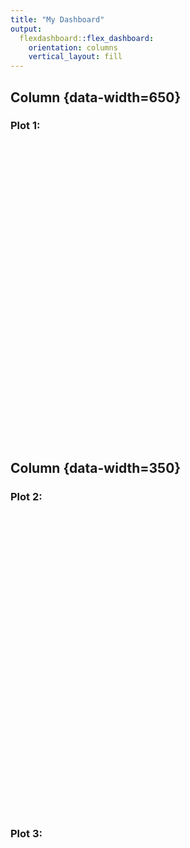 ```yaml
---
title: "My Dashboard"
output: 
  flexdashboard::flex_dashboard:
    orientation: columns
    vertical_layout: fill
---
```






Column {data-width=650}
-----------------------------------------------------------------------

### Plot 1: 

<!--html_preserve--><div id="htmlwidget-bec3dc0162f844c1f954" style="width:672px;height:480px;" class="plotly html-widget"></div>
<script type="application/json" data-for="htmlwidget-bec3dc0162f844c1f954">{"x":{"visdat":{"f85605a5d16":["function () ","plotlyVisDat"]},"cur_data":"f85605a5d16","attrs":{"f85605a5d16":{"x":{},"y":{},"mode":"markers","color":{},"alpha":0.5,"alpha_stroke":1,"sizes":[10,100],"spans":[1,20],"type":"scatter"}},"layout":{"margin":{"b":40,"l":60,"t":25,"r":10},"title":"Days since Last Order and Customer Frequency","xaxis":{"domain":[0,1],"automargin":true,"title":"Days Since Prior Order"},"yaxis":{"domain":[0,1],"automargin":true,"title":"Customer Frequency"},"hovermode":"closest","showlegend":false,"legend":{"yanchor":"top","y":0.5}},"source":"A","config":{"showSendToCloud":false},"data":[{"x":[30,7,6,8,14,5,4,3,13,9,15,12,11,21,10,20,16,28,2,22,17,19,0,18,25,1,29,23,26,24,27],"y":[1462,379,262,216,206,203,162,149,136,135,125,123,120,113,112,96,95,93,92,77,74,69,68,68,61,55,54,53,51,49,42],"mode":"markers","type":"scatter","marker":{"colorbar":{"title":"days_since_prior_order","ticklen":2},"cmin":0,"cmax":30,"colorscale":[["0","rgba(68,1,84,0.5)"],["0.0416666666666667","rgba(70,19,97,0.5)"],["0.0833333333333333","rgba(72,32,111,0.5)"],["0.125","rgba(71,45,122,0.5)"],["0.166666666666667","rgba(68,58,128,0.5)"],["0.208333333333333","rgba(64,70,135,0.5)"],["0.25","rgba(60,82,138,0.5)"],["0.291666666666667","rgba(56,93,140,0.5)"],["0.333333333333333","rgba(49,104,142,0.5)"],["0.375","rgba(46,114,142,0.5)"],["0.416666666666667","rgba(42,123,142,0.5)"],["0.458333333333333","rgba(38,133,141,0.5)"],["0.5","rgba(37,144,140,0.5)"],["0.541666666666667","rgba(33,154,138,0.5)"],["0.583333333333333","rgba(39,164,133,0.5)"],["0.625","rgba(47,174,127,0.5)"],["0.666666666666667","rgba(53,183,121,0.5)"],["0.708333333333333","rgba(79,191,110,0.5)"],["0.75","rgba(98,199,98,0.5)"],["0.791666666666667","rgba(119,207,85,0.5)"],["0.833333333333333","rgba(147,214,70,0.5)"],["0.875","rgba(172,220,52,0.5)"],["0.916666666666667","rgba(199,225,42,0.5)"],["0.958333333333333","rgba(226,228,40,0.5)"],["1","rgba(253,231,37,0.5)"]],"showscale":false,"color":[30,7,6,8,14,5,4,3,13,9,15,12,11,21,10,20,16,28,2,22,17,19,0,18,25,1,29,23,26,24,27],"line":{"colorbar":{"title":"","ticklen":2},"cmin":0,"cmax":30,"colorscale":[["0","rgba(68,1,84,1)"],["0.0416666666666667","rgba(70,19,97,1)"],["0.0833333333333333","rgba(72,32,111,1)"],["0.125","rgba(71,45,122,1)"],["0.166666666666667","rgba(68,58,128,1)"],["0.208333333333333","rgba(64,70,135,1)"],["0.25","rgba(60,82,138,1)"],["0.291666666666667","rgba(56,93,140,1)"],["0.333333333333333","rgba(49,104,142,1)"],["0.375","rgba(46,114,142,1)"],["0.416666666666667","rgba(42,123,142,1)"],["0.458333333333333","rgba(38,133,141,1)"],["0.5","rgba(37,144,140,1)"],["0.541666666666667","rgba(33,154,138,1)"],["0.583333333333333","rgba(39,164,133,1)"],["0.625","rgba(47,174,127,1)"],["0.666666666666667","rgba(53,183,121,1)"],["0.708333333333333","rgba(79,191,110,1)"],["0.75","rgba(98,199,98,1)"],["0.791666666666667","rgba(119,207,85,1)"],["0.833333333333333","rgba(147,214,70,1)"],["0.875","rgba(172,220,52,1)"],["0.916666666666667","rgba(199,225,42,1)"],["0.958333333333333","rgba(226,228,40,1)"],["1","rgba(253,231,37,1)"]],"showscale":false,"color":[30,7,6,8,14,5,4,3,13,9,15,12,11,21,10,20,16,28,2,22,17,19,0,18,25,1,29,23,26,24,27]}},"xaxis":"x","yaxis":"y","frame":null},{"x":[0,30],"y":[42,1462],"type":"scatter","mode":"markers","opacity":0,"hoverinfo":"none","showlegend":false,"marker":{"colorbar":{"title":"days_since_prior_order","ticklen":2,"len":0.5,"lenmode":"fraction","y":1,"yanchor":"top"},"cmin":0,"cmax":30,"colorscale":[["0","rgba(68,1,84,0.5)"],["0.0416666666666667","rgba(70,19,97,0.5)"],["0.0833333333333333","rgba(72,32,111,0.5)"],["0.125","rgba(71,45,122,0.5)"],["0.166666666666667","rgba(68,58,128,0.5)"],["0.208333333333333","rgba(64,70,135,0.5)"],["0.25","rgba(60,82,138,0.5)"],["0.291666666666667","rgba(56,93,140,0.5)"],["0.333333333333333","rgba(49,104,142,0.5)"],["0.375","rgba(46,114,142,0.5)"],["0.416666666666667","rgba(42,123,142,0.5)"],["0.458333333333333","rgba(38,133,141,0.5)"],["0.5","rgba(37,144,140,0.5)"],["0.541666666666667","rgba(33,154,138,0.5)"],["0.583333333333333","rgba(39,164,133,0.5)"],["0.625","rgba(47,174,127,0.5)"],["0.666666666666667","rgba(53,183,121,0.5)"],["0.708333333333333","rgba(79,191,110,0.5)"],["0.75","rgba(98,199,98,0.5)"],["0.791666666666667","rgba(119,207,85,0.5)"],["0.833333333333333","rgba(147,214,70,0.5)"],["0.875","rgba(172,220,52,0.5)"],["0.916666666666667","rgba(199,225,42,0.5)"],["0.958333333333333","rgba(226,228,40,0.5)"],["1","rgba(253,231,37,0.5)"]],"showscale":true,"color":[0,30],"line":{"color":"rgba(255,127,14,1)"}},"xaxis":"x","yaxis":"y","frame":null}],"highlight":{"on":"plotly_click","persistent":false,"dynamic":false,"selectize":false,"opacityDim":0.2,"selected":{"opacity":1},"debounce":0},"shinyEvents":["plotly_hover","plotly_click","plotly_selected","plotly_relayout","plotly_brushed","plotly_brushing","plotly_clickannotation","plotly_doubleclick","plotly_deselect","plotly_afterplot"],"base_url":"https://plot.ly"},"evals":[],"jsHooks":[]}</script><!--/html_preserve-->

Column {data-width=350}
-----------------------------------------------------------------------

### Plot 2: 

<!--html_preserve--><div id="htmlwidget-a2af1ce54dee15412c61" style="width:672px;height:480px;" class="plotly html-widget"></div>
<script type="application/json" data-for="htmlwidget-a2af1ce54dee15412c61">{"x":{"visdat":{"f8562f96d5a":["function () ","plotlyVisDat"]},"cur_data":"f8562f96d5a","attrs":{"f8562f96d5a":{"x":{},"y":{},"color":{},"alpha_stroke":1,"sizes":[10,100],"spans":[1,20],"type":"bar"}},"layout":{"margin":{"b":40,"l":60,"t":25,"r":10},"title":"Top 20 Products and Associated Frequencies","xaxis":{"domain":[0,1],"automargin":true,"title":"Aisle Name","type":"category","categoryorder":"array","categoryarray":["air fresheners candles","baby accessories","baby bath body care","bulk grains rice dried goods","facial care","first aid","frozen dessert","ice cream toppings","frozen juice","kitchen supplies","mint gum","more household","packaged meat","seafood counter","shave needs","specialty wines champagnes","cocoa drink mixes","deodorants","feminine care","indian foods","kosher foods","baking supplies decor","bulk dried fruits vegetables","dog food care","hair care","muscles joints pain relief","plates bowls cups flatware","red wines","skin care","spirits","trash bags liners","cat food care","frozen breads doughs","white wines","bakery desserts","body lotions soap","breakfast bars pastries","packaged seafood","refrigerated pudding desserts","trail mix snack mix","digestion","fresh pasta","meat counter","granola","canned meat seafood","marinades meat preparation","protein meal replacements","vitamins supplements","beers coolers","other","canned fruit applesauce","frozen meat seafood","honeys syrups nectars","food storage","prepared soups salads","soap","energy sports drinks","doughs gelatins bake mixes","oral hygiene","pickled goods olives","buns rolls","dish detergents","specialty cheeses","latino foods","popcorn jerky","laundry","cleaning products","prepared meals","frozen vegan vegetarian","tofu meat alternatives","packaged poultry","poultry counter","salad dressing toppings","preserved dips spreads","spices seasonings","hot cereal pancake mixes","asian foods","fruit vegetable snacks","frozen pizza","grains rice dried goods","instant foods","missing","frozen breakfast","breakfast bakery","butter","candy chocolate","coffee","cookies cakes","dry pasta","tortillas flat bread","pasta sauce","tea","canned meals beans","frozen appetizers sides","other creams cheeses","nuts seeds dried fruit","soup broth bouillon","condiments","hot dogs bacon sausage","oils vinegars","baby food formula","packaged produce","paper goods","baking ingredients","canned jarred vegetables","cream","fresh dips tapenades","spreads","cereal","fresh herbs","juice nectars","soft drinks","crackers","lunch meat","frozen meals","eggs","energy granola bars","bread","refrigerated","frozen produce","ice cream ice","soy lactosefree","chips pretzels","water seltzer sparkling water","milk","packaged cheese","yogurt","packaged vegetables fruits","fresh fruits","fresh vegetables"]},"yaxis":{"domain":[0,1],"automargin":true,"title":"Frequency"},"hovermode":"closest","showlegend":true},"source":"A","config":{"showSendToCloud":false},"data":[{"x":["fresh herbs"],"y":[63],"type":"bar","name":"fresh herbs","marker":{"color":"rgba(232,198,141,1)","line":{"color":"rgba(232,198,141,1)"}},"textfont":{"color":"rgba(232,198,141,1)"},"error_y":{"color":"rgba(232,198,141,1)"},"error_x":{"color":"rgba(232,198,141,1)"},"xaxis":"x","yaxis":"y","frame":null},{"x":["juice nectars"],"y":[63],"type":"bar","name":"juice nectars","marker":{"color":"rgba(230,197,145,1)","line":{"color":"rgba(230,197,145,1)"}},"textfont":{"color":"rgba(230,197,145,1)"},"error_y":{"color":"rgba(230,197,145,1)"},"error_x":{"color":"rgba(230,197,145,1)"},"xaxis":"x","yaxis":"y","frame":null},{"x":["soft drinks"],"y":[64],"type":"bar","name":"soft drinks","marker":{"color":"rgba(228,196,149,1)","line":{"color":"rgba(228,196,149,1)"}},"textfont":{"color":"rgba(228,196,149,1)"},"error_y":{"color":"rgba(228,196,149,1)"},"error_x":{"color":"rgba(228,196,149,1)"},"xaxis":"x","yaxis":"y","frame":null},{"x":["crackers"],"y":[66],"type":"bar","name":"crackers","marker":{"color":"rgba(225,195,151,1)","line":{"color":"rgba(225,195,151,1)"}},"textfont":{"color":"rgba(225,195,151,1)"},"error_y":{"color":"rgba(225,195,151,1)"},"error_x":{"color":"rgba(225,195,151,1)"},"xaxis":"x","yaxis":"y","frame":null},{"x":["lunch meat"],"y":[66],"type":"bar","name":"lunch meat","marker":{"color":"rgba(223,194,152,1)","line":{"color":"rgba(223,194,152,1)"}},"textfont":{"color":"rgba(223,194,152,1)"},"error_y":{"color":"rgba(223,194,152,1)"},"error_x":{"color":"rgba(223,194,152,1)"},"xaxis":"x","yaxis":"y","frame":null},{"x":["frozen meals"],"y":[67],"type":"bar","name":"frozen meals","marker":{"color":"rgba(220,193,154,1)","line":{"color":"rgba(220,193,154,1)"}},"textfont":{"color":"rgba(220,193,154,1)"},"error_y":{"color":"rgba(220,193,154,1)"},"error_x":{"color":"rgba(220,193,154,1)"},"xaxis":"x","yaxis":"y","frame":null},{"x":["eggs"],"y":[68],"type":"bar","name":"eggs","marker":{"color":"rgba(218,192,156,1)","line":{"color":"rgba(218,192,156,1)"}},"textfont":{"color":"rgba(218,192,156,1)"},"error_y":{"color":"rgba(218,192,156,1)"},"error_x":{"color":"rgba(218,192,156,1)"},"xaxis":"x","yaxis":"y","frame":null},{"x":["energy granola bars"],"y":[70],"type":"bar","name":"energy granola bars","marker":{"color":"rgba(215,191,157,1)","line":{"color":"rgba(215,191,157,1)"}},"textfont":{"color":"rgba(215,191,157,1)"},"error_y":{"color":"rgba(215,191,157,1)"},"error_x":{"color":"rgba(215,191,157,1)"},"xaxis":"x","yaxis":"y","frame":null},{"x":["bread"],"y":[79],"type":"bar","name":"bread","marker":{"color":"rgba(213,190,159,1)","line":{"color":"rgba(213,190,159,1)"}},"textfont":{"color":"rgba(213,190,159,1)"},"error_y":{"color":"rgba(213,190,159,1)"},"error_x":{"color":"rgba(213,190,159,1)"},"xaxis":"x","yaxis":"y","frame":null},{"x":["refrigerated"],"y":[84],"type":"bar","name":"refrigerated","marker":{"color":"rgba(210,189,161,1)","line":{"color":"rgba(210,189,161,1)"}},"textfont":{"color":"rgba(210,189,161,1)"},"error_y":{"color":"rgba(210,189,161,1)"},"error_x":{"color":"rgba(210,189,161,1)"},"xaxis":"x","yaxis":"y","frame":null},{"x":["frozen produce"],"y":[90],"type":"bar","name":"frozen produce","marker":{"color":"rgba(207,188,163,1)","line":{"color":"rgba(207,188,163,1)"}},"textfont":{"color":"rgba(207,188,163,1)"},"error_y":{"color":"rgba(207,188,163,1)"},"error_x":{"color":"rgba(207,188,163,1)"},"xaxis":"x","yaxis":"y","frame":null},{"x":["ice cream ice"],"y":[92],"type":"bar","name":"ice cream ice","marker":{"color":"rgba(205,187,164,1)","line":{"color":"rgba(205,187,164,1)"}},"textfont":{"color":"rgba(205,187,164,1)"},"error_y":{"color":"rgba(205,187,164,1)"},"error_x":{"color":"rgba(205,187,164,1)"},"xaxis":"x","yaxis":"y","frame":null},{"x":["soy lactosefree"],"y":[93],"type":"bar","name":"soy lactosefree","marker":{"color":"rgba(202,186,166,1)","line":{"color":"rgba(202,186,166,1)"}},"textfont":{"color":"rgba(202,186,166,1)"},"error_y":{"color":"rgba(202,186,166,1)"},"error_x":{"color":"rgba(202,186,166,1)"},"xaxis":"x","yaxis":"y","frame":null},{"x":["chips pretzels"],"y":[115],"type":"bar","name":"chips pretzels","marker":{"color":"rgba(199,185,168,1)","line":{"color":"rgba(199,185,168,1)"}},"textfont":{"color":"rgba(199,185,168,1)"},"error_y":{"color":"rgba(199,185,168,1)"},"error_x":{"color":"rgba(199,185,168,1)"},"xaxis":"x","yaxis":"y","frame":null},{"x":["water seltzer sparkling water"],"y":[117],"type":"bar","name":"water seltzer sparkling water","marker":{"color":"rgba(196,184,169,1)","line":{"color":"rgba(196,184,169,1)"}},"textfont":{"color":"rgba(196,184,169,1)"},"error_y":{"color":"rgba(196,184,169,1)"},"error_x":{"color":"rgba(196,184,169,1)"},"xaxis":"x","yaxis":"y","frame":null},{"x":["milk"],"y":[133],"type":"bar","name":"milk","marker":{"color":"rgba(194,184,171,1)","line":{"color":"rgba(194,184,171,1)"}},"textfont":{"color":"rgba(194,184,171,1)"},"error_y":{"color":"rgba(194,184,171,1)"},"error_x":{"color":"rgba(194,184,171,1)"},"xaxis":"x","yaxis":"y","frame":null},{"x":["packaged cheese"],"y":[135],"type":"bar","name":"packaged cheese","marker":{"color":"rgba(191,183,172,1)","line":{"color":"rgba(191,183,172,1)"}},"textfont":{"color":"rgba(191,183,172,1)"},"error_y":{"color":"rgba(191,183,172,1)"},"error_x":{"color":"rgba(191,183,172,1)"},"xaxis":"x","yaxis":"y","frame":null},{"x":["yogurt"],"y":[187],"type":"bar","name":"yogurt","marker":{"color":"rgba(188,182,174,1)","line":{"color":"rgba(188,182,174,1)"}},"textfont":{"color":"rgba(188,182,174,1)"},"error_y":{"color":"rgba(188,182,174,1)"},"error_x":{"color":"rgba(188,182,174,1)"},"xaxis":"x","yaxis":"y","frame":null},{"x":["packaged vegetables fruits"],"y":[292],"type":"bar","name":"packaged vegetables fruits","marker":{"color":"rgba(185,181,176,1)","line":{"color":"rgba(185,181,176,1)"}},"textfont":{"color":"rgba(185,181,176,1)"},"error_y":{"color":"rgba(185,181,176,1)"},"error_x":{"color":"rgba(185,181,176,1)"},"xaxis":"x","yaxis":"y","frame":null},{"x":["fresh fruits"],"y":[522],"type":"bar","name":"fresh fruits","marker":{"color":"rgba(182,180,177,1)","line":{"color":"rgba(182,180,177,1)"}},"textfont":{"color":"rgba(182,180,177,1)"},"error_y":{"color":"rgba(182,180,177,1)"},"error_x":{"color":"rgba(182,180,177,1)"},"xaxis":"x","yaxis":"y","frame":null},{"x":["fresh vegetables"],"y":[558],"type":"bar","name":"fresh vegetables","marker":{"color":"rgba(179,179,179,1)","line":{"color":"rgba(179,179,179,1)"}},"textfont":{"color":"rgba(179,179,179,1)"},"error_y":{"color":"rgba(179,179,179,1)"},"error_x":{"color":"rgba(179,179,179,1)"},"xaxis":"x","yaxis":"y","frame":null}],"highlight":{"on":"plotly_click","persistent":false,"dynamic":false,"selectize":false,"opacityDim":0.2,"selected":{"opacity":1},"debounce":0},"shinyEvents":["plotly_hover","plotly_click","plotly_selected","plotly_relayout","plotly_brushed","plotly_brushing","plotly_clickannotation","plotly_doubleclick","plotly_deselect","plotly_afterplot"],"base_url":"https://plot.ly"},"evals":[],"jsHooks":[]}</script><!--/html_preserve-->

### Plot 3: 

<!--html_preserve--><div id="htmlwidget-d80e25192a472ec2176c" style="width:672px;height:480px;" class="plotly html-widget"></div>
<script type="application/json" data-for="htmlwidget-d80e25192a472ec2176c">{"x":{"visdat":{"f851ac9d12d":["function () ","plotlyVisDat"]},"cur_data":"f851ac9d12d","attrs":{"f851ac9d12d":{"y":{},"color":{},"colors":"Set2","alpha_stroke":1,"sizes":[10,100],"spans":[1,20],"type":"box"}},"layout":{"margin":{"b":40,"l":60,"t":25,"r":10},"title":"Top 15 Departments and Corresponding Order Hour of the Day","xaxis":{"domain":[0,1],"automargin":true,"title":"Department"},"yaxis":{"domain":[0,1],"automargin":true,"title":"Hour of the Day"},"hovermode":"closest","showlegend":true},"source":"A","config":{"showSendToCloud":false},"data":[{"fillcolor":"rgba(102,194,165,0.5)","y":[17,22,11,11,19,13,7,17,12,15,12,12,17,20,19,13,15,13,15,7,18,15,11,12,13,23,12,10,5,8,17,22,11,16,11,17,15,11,10,14,11,10,10,14,16,9,14,10,10,11,22,21,14,12,9,10,18,19,12,12,17,22,16,16,9,16,13,10,17,16,13,10,13,12,13,8,9,6,16,12,10,18,23,10,20,11,8,13,12,15,18,12,15,16,15,13,5,9,12,19,13,13,13,15,13,13,9,18,11,15,9,10,10,18,14,17,16,14,16,16,23,7,15,15,6,9,13,14,16,10,19,16,17,17,13,20,15,11,9,10,15,16,14,4,22,15,20,7,19,12,15,12],"type":"box","name":"canned goods","marker":{"color":"rgba(102,194,165,1)","line":{"color":"rgba(102,194,165,1)"}},"line":{"color":"rgba(102,194,165,1)"},"xaxis":"x","yaxis":"y","frame":null},{"fillcolor":"rgba(193,172,131,0.5)","y":[20,17,9,12,16,13,18,10,7,6,8,10,16,10,12,21,15,9,11,17,16,17,11,16,16,15,12,13,16,13,19,21,8,13,11,20,10,9,18,21,12,17,12,11,13,11,13,18,0,12,16,14,10,14,17,13,12,15,12,13,16,9,16,8,10,14,15,9,15,11,9,13,15,11,12,17,10,10,17,11,13,10,6,12,10,16,15,5,19,13,18,8,8,16,11,9,15,15,9,16,16,9,9,12,8,16,10,11,8,12,19,17,16,11,12,13,15,20,14,16,13,18,7,21,18,11,13,21,10,13,20,12,14,8,21,14,15,14,13,12,12,19,8,17,5,9,15,11,13,14,12,14,6,17,12,16,12,9,12,23,12,11,11,10,13,23,17,11,11,9,9,5,8,17,20,18,11,10,17,8,17,17,11,18,16,17,18,14,12,12,17,14,19,10,11,12,18,16,15,11,13,11,13,18,14,15,10,19,10,11,12,16,9,10,9,18,12,12,12,12,9,14,13,13,9,10,10,18,16,12,9,11,15,19,10,14,10,10,10,9,11,15,16,17,8,12,14,19,16,5,11,19,22,19,8,17,21,12,9,14,17,17,11,9,12,13,14,8,0,13,12,14,12,12,13,10,13,11,12,16,8,11,10,16,12,13,15,19,15,7,11,12,7,14,17,20,18,12,12,9,16,16,17,19,15,18,14,11,22,14,4,16,12,14],"type":"box","name":"pantry","marker":{"color":"rgba(193,172,131,1)","line":{"color":"rgba(193,172,131,1)"}},"line":{"color":"rgba(193,172,131,1)"},"xaxis":"x","yaxis":"y","frame":null},{"fillcolor":"rgba(252,141,98,0.5)","y":[19,13,14,14,17,10,8,15,17,21,20,11,7,9,13,18,13,12,14,18,12,14,10,9,18,18,14,14,17,13,8,10,20,15,21,9,22,16,19,14,11,12,9,21,20,9,20,12,12,12,20,15,14,15,7,16,15,12,23,10,13,16,10,17,17,10,15,11,11,9,15,15,0,20,8,12,16,22,17,16,17,18,15,11,10,7,22,15,10,18,9,14,19,9,9,17,19,17,16,20,22,0,14,7,12,9,9,10,12,17,20,13,12,13,9,7,16,8,22,14,14,15,14,11,10,14,23,14,14,8,21,18,9,17,8,14,10,16,20,14,14,12,10,14,9,15,9,18,19,15,22,18,16,16,20,18,13,14,16,9,16,20,15,17,14,8,8,15],"type":"box","name":"bakery","marker":{"color":"rgba(252,141,98,1)","line":{"color":"rgba(252,141,98,1)"}},"line":{"color":"rgba(252,141,98,1)"},"xaxis":"x","yaxis":"y","frame":null},{"fillcolor":"rgba(207,151,151,0.5)","y":[18,11,22,11,17,16,17,14,19,11,19,7,14,12,7,15,8,13,18,3,19,11,11,20,12,10,21,21,9,19,16,14,9,16,4,16,7,17,12,12,18,11,12,12,14,11,14,14,8,23,12,7,9,8,7,15,18,9,18,22,7,11,17,14,14,12,17,13,10,15,18,16,15,19,8,12,11,15,15,14,11,19,15,12,19,15,18,10,16,17,20,7,9,17,18,10,10,9,12,18,9,11,16,15,7,17,13,17,17,14,10,16,13,11,11,17,21,8,10,16,10,17,7,10,9,18,17,5,5,21,12,16,17,10,18,17,16,17,16,15,0,14,14,19,13,18,11,10,20,11,15,11,19,5,14,11,17,14,10,10,17,19,14,8,10,11,20,17,9,12,7,14,16,13,8,13,20,19,11,14,18,17,8,12,12,9,17,9,18,14,14,14,18,15,11,16,18,15,13,16,14,9,11,10,13,16,19,14,13,11,18,18,10,8,13,12,9,12,11,15,13,11,11,9,11,9,15,15,15,10,18,7,16,17,14,9,14,7,15,16,18,16,0,15,17,15,9,13,12,9,17,10,23,19,14,5,15,14,8,14,12,10,12,18,9,14,10,8,7,13,15,14,12,14,7,12,15,11,18,19,19,14,13,9,16,10,9,12,12,17,18,10,8,15,14,16,7,15,13,11,14,11,14,17,11,13,13,11,12,17,7,18,16,18,10,17,13,22,15,13,10,16,18,17,22,18,9,11,18,12,17,12,13,8,10,17,16,16,8,9,13,3,15,19,13,9,15,21,13,20,14,15,22,12,8,16,11,20,11,22,10,12,14,12,15,13,12,16,2,16,10,22,11,16,16,11,10,22,18,10,14,12,20,11,10,17,15,13,14,9,13,17,12,10,13,19,5,13,16,15,10,18,14,16,15,18,16,12,15,11,10,12,14,15,8,14],"type":"box","name":"beverages","marker":{"color":"rgba(207,151,151,1)","line":{"color":"rgba(207,151,151,1)"}},"line":{"color":"rgba(207,151,151,1)"},"xaxis":"x","yaxis":"y","frame":null},{"fillcolor":"rgba(141,160,203,0.5)","y":[11,9,10,14,15,7,11,10,22,11,15,19,23,20,16,17,18,9,15,10,3,13,15,17,9,14,22,16,13,18,15,14,16,3,8,16,9,18,19,3,13,20,10,17,15,10,11,14,14,10,11,20,13,14,10,0,14,14,13,8,17,7,12,18,9,8,10,9,14,16,7,10,13,12,15,14,19,7,10,10,14,21,12,17,12,20,14,17,21,13,16,17,18,12,8],"type":"box","name":"breakfast","marker":{"color":"rgba(141,160,203,1)","line":{"color":"rgba(141,160,203,1)"}},"line":{"color":"rgba(141,160,203,1)"},"xaxis":"x","yaxis":"y","frame":null},{"fillcolor":"rgba(190,151,199,0.5)","y":[13,8,18,19,17,11,8,9,13,17,13,13,10,14,17,16,16,9,12,13,17,13,11,17,15,17,14,12,12,15,11,13,16,15,13,14,11,10,11,10,15,3,16,15,8,13,12,18,10,3,14,20,17,18,14,12,14,21,11,15,17,20,7,13,18,21,10,16,17,22,14,14,17,9,16,10,10,15,16,20,6,16,12,22,11,12,22,16,10,10,13,13,14,12,12,6,22,14,15,15,13,14,17,19,8,18,19,8,19,22,17,9,23,18,7,8,15,8,14,23,18,18,12,8,17,16,11,14,14,11,13,13,17,11,11,20,16,14,17,14,8,21,14,21,15,18,15,20,10,15,13,17,15,12,9,17,14,15,9,7,19,21,10,12,19,17,12,12,9,9,22,7,10,16,12,8,11,17,14,11,19,16,11,9,13,7,11,16,16,11,11,20,13,14,20,9,12,14,8,12,8,11,17,16,7,13,18,11,9,1,11,9,15,15,2,13,10,17,7,8,11,13,10,13,10,12,11,9,21,10,12,19,11,1,1,12,23,11,11,8,14,10,20,18,12,16,9,17,9,16,8,13,11,11,10,11,16,15,20,18,3,9,15,21,17,15,17,18,17,20,11,14,18,9,15,17,16,16,17,17,9,17,17,8,12,7,10,16,14,11,14,14,19,17,10,11,14,11,19,20,14,14,19,18,9,12,14,2,10,17,8,16,18,0,10,12,21,23,11,7,5,18,9,17,15,9,17,14,13,14,7,8,9,20,14,19,12,11,8,16,18,19,11,11,16,23,17,17,16,21,0,23,15,11,15,11,21,13,20,8,12,14,11,16,8,14,12,23,9,16,11,6,16,14,8,13,9,11,14,11,21,9,9,7,9,13,13,14,16,12,15,19,13,13,19,6,20,15,8,10,17,13,23,11,17,9,9,4,13,10,10,11,12,17,10,21,15,15,18,7,15,18,18,12,16,10,8,14,8,15,19,15,13,10,15,11,15,9,10,12,14,21,16,16,8,10,12,13,10,17,10,15,10,10,22,22,20,0,22,17,15,10,19,22,14,17,14,12,18,16,12,18,12,9,9,20,9,18,11,11,20,8,8,9,18,10,16,19,10,5,17,19,9,10,17,14,19,9,12,11,22,14,13,13,14,13,13,23,16,8,17,14,16,18,14,16,15,9,17,12,14,17,13,12,15,16,16,13,6,1,13,18,11,11,12,17,9,15,13,14,23,20,17,14,15,10,18,12,10,3,17,12,7,18,14,18,10,7,16,14,16,14,10,17,14,13,6,10,12,14,16,15,14,18,12,14,18,13,10,19,11,19,16,13,11,16,15,21,15,8,7,15,16,17,9,13,10,15,17,11,13,11,9,13,11,11,13,15,6,12,13,11,13,19,19,13,9,12,15,20,22,7,15,16,16,17,21,9,19,19,20,19,4,17,15,10,16,9,17,16,10,6,11,10,12,15,6,7,13,15,20,8,15,16,17,22,15,23,15,16,15,18,15,16,11,11,22,14,12,16,14,10,16,21,10,15,15,7,9,11,10,11,9,9,10,21,18,8,10,12,14,16,10,9,10,18,16,14,15,17,15,14,10,14,15,19,10,5,17,15,17,12,19,17,23,12,12,15,11,18,12,9,15,20,22,16,10,17,13,9,12,11,18,16,7,9,14,18,12,13,14,15,12,19,16,14,14,17,15,18,10,22,14,11,9,9,14,15,16,18,8,12,10,18,22],"type":"box","name":"dairy eggs","marker":{"color":"rgba(190,151,199,1)","line":{"color":"rgba(190,151,199,1)"}},"line":{"color":"rgba(190,151,199,1)"},"xaxis":"x","yaxis":"y","frame":null},{"fillcolor":"rgba(231,138,195,0.5)","y":[13,21,17,14,11,15,15,11,21,8,8,16,11,22,10,20,15,14,13,15,16,17,10,9,17,9,19,11,12,7,17,18,17,11,17,20,14,19,17,20,14,7,13,9,19,18,6,22,9,17,11,12,19,11,18,13,18,8,10,13,8,11,16,11,10,13,10,17,15,14,15,14,12,22,10,15,19,12,11,21,15,12,12,12,14,17,21,15,14,9,13,10,17,17,14,14,9,9,17,7,12,14,10,9,16,10,16,12,14,14,9,8,10,12,14,18,15,14,13,11,17,16,18,11,7,14,12,9,10,16,8,17,11,17,9,14,13],"type":"box","name":"dry goods pasta","marker":{"color":"rgba(231,138,195,1)","line":{"color":"rgba(231,138,195,1)"}},"line":{"color":"rgba(231,138,195,1)"},"xaxis":"x","yaxis":"y","frame":null},{"fillcolor":"rgba(205,181,144,0.5)","y":[11,21,17,17,21,11,9,10,9,9,12,9,10,18,10,14,15,12,10,14,18,19,18,16,9,13,20,16,16,21,10,15,12,17,15,13,13,11,12,7,19,14,10,15,16,14,22,12,14,17,16,20,13,12,13,12,14,12,12,13,21,0,17,7,7,22,12,11,8,21,21,13,21,13,10,16,9,10,7,12,13,16,16,17,13,22,11,17,11,19,18,17,13,15,15,16,16,15,16,15,19,11,16,19,10,11,7,14,14,22,13,10,15,11,17,11,12,21,10,13,15,9,19,18,17,14,19,17,10,13,10,14,15,13,19,8,20,16,9,7,2,16,15,16,15,12,16,10,20,18,18,18,14,18,17,7,15,16,21,9,13,20,15,16,17,17,17,13,10,22,10,10,14,13,15,10,14,10,17,17,10,18,8,16,10,9,4,7,21,16,18,12,16,20,9,11,22,11,12,16,16,10,17,12,14,20,10,13,17,14,16,12,14,12,11,9,14,11,17,13,12,18,10,19,13,11,17,13,17,10,8,23,8,13,9,11,9,9,14,8,13,8,16,18,11,14,15,15,16,16,15,16,14,14,18,18,16,16,11,4,13,16,11,12,16,17,15,15,13,15,13,15,10,1,11,13,15,13,11,10,9,20,11,16,14,16,21,19,20,22,18,12,14,14,9,22,20,8,1,11,14,13,17,11,15,11,14,6,17,13,16,10,17,0,9,11,14,15,16,14,17,13,17,11,18,8,7,8,17,19,15,7,11,20,17,16,19,11,18,14,13,11,16,14,22,10,15,12,15,13,20,13,21,19,18,9,16,12,13,19,17,19,15,16,17,17,9,14,11,14,11,13,15,12,14,17,10,12,18,11,10,17,18,16,9,0,18,11,10,15],"type":"box","name":"frozen","marker":{"color":"rgba(205,181,144,1)","line":{"color":"rgba(205,181,144,1)"}},"line":{"color":"rgba(205,181,144,1)"},"xaxis":"x","yaxis":"y","frame":null},{"fillcolor":"rgba(166,216,84,0.5)","y":[7,17,16,13,11,13,19,17,11,8,14,7,22,13,16,14,16,12,17,16,19,12,14,12,22,12,13,8,15,15,10,19,15,11,0,12,12,15,13,13,10,9,10,13,15,18,18,11,12,14,12,13,18,22,8,12,16,16,15,7,11,20,16,15,18,13,15,19,10,17,7,9,10,20,15,14,17,12,13,14,18,17,19,11,15,15,13,16,9,17,11,16,12,21,10,20,11,11,18,13,15,9,16,13,18,17,7,12,19,22,18,15,11,17,11,17,9,17,22,13,9,6,10,17,15,12,18,13],"type":"box","name":"household","marker":{"color":"rgba(166,216,84,1)","line":{"color":"rgba(166,216,84,1)"}},"line":{"color":"rgba(166,216,84,1)"},"xaxis":"x","yaxis":"y","frame":null},{"fillcolor":"rgba(213,217,68,0.5)","y":[18,13,13,15,7,22,14,16,17,13,6,10,14,12,13,6,10,8,17,7,18,17,18,9,14,20,17,19,11,19,15,11,9,17,20,12,17,8,10,15,14,19,12,1,11,22,15,17,17,23,23,13,20,13,11,11,11,14,10,19,12,17,13,22,15,16,14,19,13,17,10,11,17,18,11,15,19,12,18,20,13,17,13,0,23,18,15,13,11,17,12,6,17,18,18,11,18,14,17,18,16,14,22,7,14,14],"type":"box","name":"meat seafood","marker":{"color":"rgba(213,217,68,1)","line":{"color":"rgba(213,217,68,1)"}},"line":{"color":"rgba(213,217,68,1)"},"xaxis":"x","yaxis":"y","frame":null},{"fillcolor":"rgba(255,217,47,0.5)","y":[11,9,19,18,10,21,12,18,16,19,20,10,21,10,8,9,6,9,17,15,11,11,18,7,13,8,13,14,9,10,16,15,14,9,10,16,9,0,10,22,12,13,18,15,13,16,14,19,22,0,18,10,11,11,17,19,13,12,13,12,14,9,14,10,19,20,17,11,17,23,10,10,21,12,17,14,18,9,19,15,7,20,12,13,10,11,13,19,16,16,0,12,14,14,14,9,0,10,11,14,8,14,10,10,9,10,10,13,15,14,11,13,13,17,1,21,10,12,14,21,22,15,16,21,17,17,16,13,19,12,12,8,16,17,12,12,18,14,12,17,16,11,1,18,12,12,18,10,15,20,19,15,9,10,11,22,13,16,13,16,16,16,12,17,16,13,20,14,13,14,13,14,10,11,13,6,10,17,8,16,15,18,13,14,14,9,7,13,20,12,15,12,8,9,17,17,9,12,14,15,19,17,18,11,15,21,14,11,18,17,12,9,10,16,12,20,10,12,9,17,15,10,14,19,20,15,23,9,20,19,13,19,7,12,17,10,13,17,16,13,15,7,9,16,15,11,12,20,15,11,16,16,6,15,15,21,13,12,14,17,11,15,15,13,16,18,14,15,16,14,15,22,12,9,14,14,22,9,18,11,18,12,15,11,11,13,17,11,10,14,10,17,10,20,12,10,14,13,19,15,15,14,19,20,7,11,19,12,12,13,8,21,21,21,9,13,13,13,6,11,19,19,8,18,13,17,16,10,16,12,9,23,15,12,20,9,19,23,11,13,13,15,19,8,9,13,16,8,16,12,17,21,12,15,10,9,16,10,17,18,15,9,1,2,12,14,15,8,13,17,11,7,15,11,12,12,18,8,14,23,15,15,15,15,22,12,14,8,8,16,12,14,9,17,17,14,10,19,18,13,15,9,18,8,16,18,17,14,22,18,14,20,21,13,11,19,11,8,13,15,14,8,18,12,11,9,12,9,21,13,15,18,7,14,14,7,13,21,14,21,16,19,10,11,8,22,17,9,15,20,14,13,16,16,8,16,18,17,0,8,11,8,11,7,14,12,13,16,19,11,8,18,10,20,21,10,14,9,12,13,13,10,17,11,13,10,11,13,17,16,8,18,16,10,16,12,17,21,9,19,19,19,11,14,21,10,19,10,13,14,19,15,11,21,19,13,18,13,17,9,14,19,14,16,4,13,10,16,10,10,12,16,17,2,14,19,17,19,10,11,18,13,10,15,15,14,16,8,19,9,9,13,15,11,14,20,9,14,10,9,17,16,17,23,17,12,14,13,8,7,12,7,19,14,8,10,17,15,20,11,13,15,10,14,11,18,15,14,19,17,14,8,15,12,13,17,15,14,12,9,15,15,14,14,14,15,19,16,14,20,20,18,11,12,20,18,10,13,22,14,17,18,13,8,9,13,16,6,8,14,20,13,10,9,12,13,11,12,16,15,19,15,7,13,23,4,16,11,9,5,7,9,8,10,8,11,16,13,19,14,18,10,13,7,8,9,15,21,13,13,11,21,16,15,18,17,15,15,10,8,11,16,17,11,10,11,2,13,9,12,18,15,11,12,19,10,17,10,21,15,11,16,23,11,11,21,8,7,10,17,16,14,6,12,9,13,16,14,12,9,15,14,14,19,17,8,15,13,13,13,14,17,9,20,16,1,15,9,9,15,9,13,13,10,13,8,21,15,8,8,19,11,17,17,7,13,7,15,14,16,11,9,6,7,17,16,9,13,16,13,10,9,11,8,9,17,13,16,15,19,19,16,12,14,9,15,7,14,13,11,11,13,9,13,11,11,19,13,10,17,11,13,12,18,5,16,8,15,17,13,11,10,8,7,8,2,16,21,14,20,18,16,17,21,16,23,18,9,14,17,14,8,22,17,9,11,14,20,17,13,14,18,14,12,16,18,11,16,11,12,15,15,14,0,14,19,15,17,11,8,16,18,22,11,9,16,18,1,17,20,9,16,11,12,12,10,16,10,10,16,7,22,21,12,10,16,11,9,15,0,9,17,16,19,9,17,19,13,18,20,16,16,15,18,12,9,10,7,9,13,20,12,16,9,15,18,18,9,18,13,14,16,17,11,18,11,8,8,12,23,21,18,15,9,12,19,12,18,17,12,12,15,18,16,11,15,11,9,10,13,8,16,11,18,20,17,8,9,10,11,16,18,15,11,13,13,12,10,19,23,21,21,15,12,7,9,14,22,16,16,9,15,13,13,13,12,16,13,11,11,16,19,11,17,22,9,10,13,19,23,12,11,10,10,14,14,17,11,11,17,20,14,20,23,8,13,17,18,13,18,10,10,21,23,18,11,15,23,14,9,12,11,10,16,10,18,14,7,15,8,16,9,10,9,16,12,15,11,15,16,14,10,14,10,10,7,11,16,15,12,18,14,7,9,19,10,8,7,16,14,14,13,17,16,10,17,18,17,10,23,20,17,11,14,9,9,22,10,19,13,16,8,15,19,11,17,9,13,18,10,16,7,0,9,14,11,17,14,19,1,10,8,16,23,11,15,14,12,13,13,17,20,7,19,17,13,13,16,10,15,7,17,10,23,12,12,8,13,9,17,22,12,15,8,14,10,8,6,12,15,7,18,13,13,15,21,12,15,10,14,23,13,20,13,11,10,21,14,10,12,9,18,11,15,11,14,10,12,9,16,11,15,11,17,15,13,13,15,16,19,19,17,15,8,17,13,12,15,21,16,7,19,16,6,15,18,10,12,17,18,10,8,12,18,18,9,13,0,18,18,11,19,16,0,10,12,17,18,20,11,14,15,19,18,17,20,7,12,16,14,11,9,11,15,20,12,12,9,14,10,18,18,12,17,15,11,17,14,21,17,12,12,13,12,9,17,16,11,8,11,18,22,9,7,11,11,19,9,10,8,14,16,22,21,10,9,11,13,9,10,17,15,12,17,10,13,22,19,14,10,19,15,9,20,17,19,17,17,16,15,15,14,9,23,14,10,19,15,15,12,14,9,6,14,17,23,13,8,13,12,9,14,8,23,10,13,16,17,9,17,19,17,11,14,15,14,12,17,23,10,11,12,16,15,14,19,11,9,14,12,9,10,11,8,11,19,17,11,13,8,23,19,14,11,15,10,13,12,17,13,14,13,7,14,11,23,10,20,12,8,18,14,1,18,9,15,14,15,9,21,15,16,1,14,14,8,10,17,8,11,17,20,2,13,14,23,11,16,6,9,12,13,8,15,10,12,15,6,0,20,12,14,19,14,19,14,8,9,15,8,17,22,15,15,10,20,12,12,20,16,15,20,13,7,10,10,15,12,12,19,10,18,15,18,11,7,15,19,11,8,7,13,11,14,14,13,10,14,13,16,13,11,14],"type":"box","name":"produce","marker":{"color":"rgba(255,217,47,1)","line":{"color":"rgba(255,217,47,1)"}},"line":{"color":"rgba(255,217,47,1)"},"xaxis":"x","yaxis":"y","frame":null},{"fillcolor":"rgba(244,206,105,0.5)","y":[11,10,10,15,12,19,8,12,18,14,15,13,10,19,10,14,10,11,17,15,9,16,15,16,11,8,21,10,20,18,10,15,10,20,11,14,21,12,9,10,15,21,10,18,21,16,12,19,17,17,12,13,0,13,11,15,15,12,1,16,14,10,15,14,10,9,16,4,15,10,15,13,9,0,17,11,18,12,6,7,22,20,11,19,9,18,8,6,21,14,18,17,12,12,13,15,23,8,18,16,12,10,12,6,15,16,13,14,9,13,9,16,11,7,13,10,16,22,15,12,11,23,11,11,17,13,18,12,22,13,20,9,17,13,9,17,14,14,17,11,10,23,14,7,20,22,14,9,6,15,9,12,16,12,13,10,16,10,19,16,14,14,15,8,12,14,15,21,10,17,10,12,14,14,14,11,18,12,14,21,12,12,8,14,11,17,19,16,14,15,14,10,17,13,14,15,9,12,6,14,11,9,18,8,11,11,17,9,12,17,19,13,17,8,19,10,14,17,14,13,11,14,13,7,11,16,8,8,9,13,19,14,19,11,15,13,18,17,15,11,15,17,15,16,13,10,9,13,13,14,12,17,17,16,18,8,16,11,9,20,14,14,15,17,11,14,8,15,17,17,12,16,15,18,12,8,2,16,8,18,19,14,14,14,14,21,10,14,21,12,15,12,7,11,11,19,15,17,19,2,18,13,23,16,10,10,12,11,17,13,15,16,12,14,7,8,11,8,14,9,16,12,19,15,18,13,19,16,10,12,18,16,18,13,15,22,11,16,16,14,16,11,17,9,15,16,12,15,9,16,14,17,9,8,15,16,16,13,11,21,6,14,15,10,13,15,13,8,16,16,9,13,17,21,2,14,15,10,13,18,9,9,10,16,12,3,19,16,11,14,17,11,11,10,14,13,14,7,15,17,15,19,11,6,17,18,9,16,11,10,12,16,20,16,14,14],"type":"box","name":"snacks","marker":{"color":"rgba(244,206,105,1)","line":{"color":"rgba(244,206,105,1)"}},"line":{"color":"rgba(244,206,105,1)"},"xaxis":"x","yaxis":"y","frame":null},{"fillcolor":"rgba(229,196,148,0.5)","y":[10,10,19,13,16,19,22,17,13,9,16,10,11,9,21,16,11,14,15,10,14,17,19,16,15,15,19,21,10,14,12,5,14,20,12,18,14,11,21,9,14,20,1,6,12,11,16,7,13,17,20,11,10,17,17,7,13,14,14,18,10,20,18,12,8,21,17,16,23,11,11,17,12,14,13,16,12,11,20,17,19,15,17,15,15,15,12,14,22,13,13,12,12,9,19,15,15,15,12,16,15,13,20,16,14,9,20,23,21,11,23,21,13,17,11,8,18,10,18,17,15,14,10,14,10,18,9,19,16,21,20,12,18,15,11,11,17,12,14,23,5,9,19,15,12,15,17,12,21,14,15,14,15,20,10,13,12,17,15,16,21,10,17,11,16,9,10,12,19,16,14,16,15,19],"type":"box","name":"deli","marker":{"color":"rgba(229,196,148,1)","line":{"color":"rgba(229,196,148,1)"}},"line":{"color":"rgba(229,196,148,1)"},"xaxis":"x","yaxis":"y","frame":null},{"fillcolor":"rgba(205,187,164,0.5)","y":[13,11,13,17,3,13,18,9,15,11,18,22,15,21,19,11,13,18,14,15,15,16,15,11,22,7,16,19,16,17,10,11,20,16,12,23,19,18,16,12,15,11,22,9,12,11,16,11,15],"type":"box","name":"international","marker":{"color":"rgba(205,187,164,1)","line":{"color":"rgba(205,187,164,1)"}},"line":{"color":"rgba(205,187,164,1)"},"xaxis":"x","yaxis":"y","frame":null},{"fillcolor":"rgba(179,179,179,0.5)","y":[9,20,15,13,16,14,8,19,16,17,16,17,17,19,13,17,21,14,15,15,14,9,16,15,13,10,14,0,16,13,16,12,18,13,20,16,15,18,14,17,14,11,13,9,15,17,20,17,14,8,8,16,12,12,12,9,19,16,14,12,13,16,7,7,17,15,13,6,19,21,8,13,16,18,15,8,12,11,19],"type":"box","name":"personal care","marker":{"color":"rgba(179,179,179,1)","line":{"color":"rgba(179,179,179,1)"}},"line":{"color":"rgba(179,179,179,1)"},"xaxis":"x","yaxis":"y","frame":null}],"highlight":{"on":"plotly_click","persistent":false,"dynamic":false,"selectize":false,"opacityDim":0.2,"selected":{"opacity":1},"debounce":0},"shinyEvents":["plotly_hover","plotly_click","plotly_selected","plotly_relayout","plotly_brushed","plotly_brushing","plotly_clickannotation","plotly_doubleclick","plotly_deselect","plotly_afterplot"],"base_url":"https://plot.ly"},"evals":[],"jsHooks":[]}</script><!--/html_preserve-->
